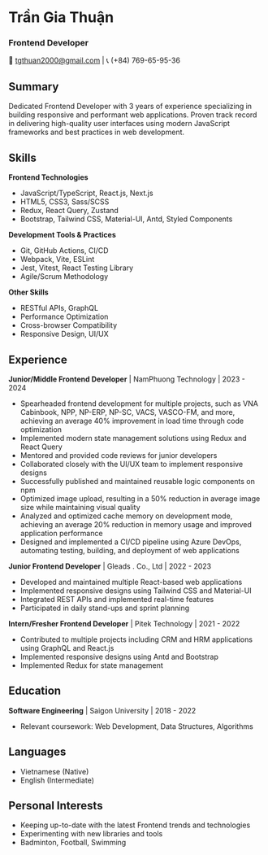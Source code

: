 # Trần Gia Thuận

### Frontend Developer
📧 [tgthuan2000@gmail.com](mailto:tgthuan2000@gmail.com) | 📞 (+84) 769-65-95-36

## Summary

Dedicated Frontend Developer with 3 years of experience specializing in building responsive and performant web applications. Proven track record in delivering high-quality user interfaces using modern JavaScript frameworks and best practices in web development.

## Skills

**Frontend Technologies**

- JavaScript/TypeScript, React.js, Next.js
- HTML5, CSS3, Sass/SCSS
- Redux, React Query, Zustand
- Bootstrap, Tailwind CSS, Material-UI, Antd, Styled Components

**Development Tools & Practices**

- Git, GitHub Actions, CI/CD
- Webpack, Vite, ESLint
- Jest, Vitest, React Testing Library
- Agile/Scrum Methodology

**Other Skills**

- RESTful APIs, GraphQL
- Performance Optimization
- Cross-browser Compatibility
- Responsive Design, UI/UX

## Experience

**Junior/Middle Frontend Developer** | NamPhuong Technology | 2023 - 2024

- Spearheaded frontend development for multiple projects, such as VNA Cabinbook, NPP, NP-ERP, NP-SC, VACS, VASCO-FM, and more, achieving an average 40% improvement in load time through code optimization
- Implemented modern state management solutions using Redux and React Query
- Mentored and provided code reviews for junior developers
- Collaborated closely with the UI/UX team to implement responsive designs
- Successfully published and maintained reusable logic components on npm
- Optimized image upload, resulting in a 50% reduction in average image size while maintaining visual quality
- Analyzed and optimized cache memory on development mode, achieving an average 20% reduction in memory usage and improved application performance
- Designed and implemented a CI/CD pipeline using Azure DevOps, automating testing, building, and deployment of web applications

**Junior Frontend Developer** | Gleads . Co., Ltd | 2022 - 2023

- Developed and maintained multiple React-based web applications
- Implemented responsive designs using Tailwind CSS and Material-UI
- Integrated REST APIs and implemented real-time features
- Participated in daily stand-ups and sprint planning

**Intern/Fresher Frontend Developer** | Pitek Technology | 2021 - 2022

- Contributed to multiple projects including CRM and HRM applications using GraphQL and React.js
- Implemented responsive designs using Antd and Bootstrap
- Implemented Redux for state management

## Education

**Software Engineering** | Saigon University | 2018 - 2022

- Relevant coursework: Web Development, Data Structures, Algorithms

## Languages

- Vietnamese (Native)
- English (Intermediate)

## Personal Interests

- Keeping up-to-date with the latest Frontend trends and technologies
- Experimenting with new libraries and tools
- Badminton, Football, Swimming
